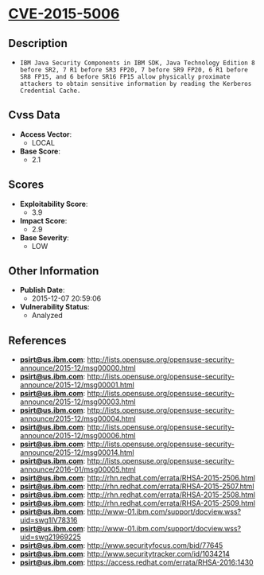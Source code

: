 
# [CVE-2015-5006](https://cve.mitre.org/cgi-bin/cvename.cgi?name=CVE-2015-5006)

## Description

- `IBM Java Security Components in IBM SDK, Java Technology Edition 8 before SR2, 7 R1 before SR3 FP20, 7 before SR9 FP20, 6 R1 before SR8 FP15, and 6 before SR16 FP15 allow physically proximate attackers to obtain sensitive information by reading the Kerberos Credential Cache.`

## Cvss Data

- **Access Vector**:
  - LOCAL
- **Base Score**:
  - 2.1

## Scores

- **Exploitability Score**:
  - 3.9
- **Impact Score**:
  - 2.9
- **Base Severity**:
  - LOW

## Other Information

- **Publish Date**:
  - 2015-12-07 20:59:06
- **Vulnerability Status**:
  - Analyzed

## References

- **psirt@us.ibm.com**: http://lists.opensuse.org/opensuse-security-announce/2015-12/msg00000.html
- **psirt@us.ibm.com**: http://lists.opensuse.org/opensuse-security-announce/2015-12/msg00001.html
- **psirt@us.ibm.com**: http://lists.opensuse.org/opensuse-security-announce/2015-12/msg00003.html
- **psirt@us.ibm.com**: http://lists.opensuse.org/opensuse-security-announce/2015-12/msg00004.html
- **psirt@us.ibm.com**: http://lists.opensuse.org/opensuse-security-announce/2015-12/msg00006.html
- **psirt@us.ibm.com**: http://lists.opensuse.org/opensuse-security-announce/2015-12/msg00014.html
- **psirt@us.ibm.com**: http://lists.opensuse.org/opensuse-security-announce/2016-01/msg00005.html
- **psirt@us.ibm.com**: http://rhn.redhat.com/errata/RHSA-2015-2506.html
- **psirt@us.ibm.com**: http://rhn.redhat.com/errata/RHSA-2015-2507.html
- **psirt@us.ibm.com**: http://rhn.redhat.com/errata/RHSA-2015-2508.html
- **psirt@us.ibm.com**: http://rhn.redhat.com/errata/RHSA-2015-2509.html
- **psirt@us.ibm.com**: http://www-01.ibm.com/support/docview.wss?uid=swg1IV78316
- **psirt@us.ibm.com**: http://www-01.ibm.com/support/docview.wss?uid=swg21969225
- **psirt@us.ibm.com**: http://www.securityfocus.com/bid/77645
- **psirt@us.ibm.com**: http://www.securitytracker.com/id/1034214
- **psirt@us.ibm.com**: https://access.redhat.com/errata/RHSA-2016:1430
